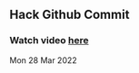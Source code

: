 
 ## Hack Github Commit 
 ### Watch video <a href="https://www.youtube.com">here</a> 
 Mon 28 Mar 2022 
